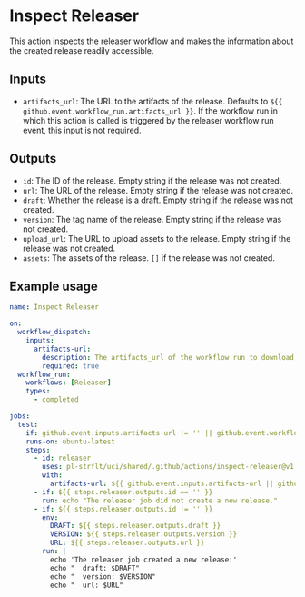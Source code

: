 # Inspect Releaser

This action inspects the releaser workflow and makes the information about the created release readily accessible.

## Inputs

- `artifacts_url`: The URL to the artifacts of the release. Defaults to `${{ github.event.workflow_run.artifacts_url }}`. If the workflow run in which this action is called is triggered by the releaser workflow run event, this input is not required.

## Outputs

- `id`: The ID of the release. Empty string if the release was not created.
- `url`: The URL of the release. Empty string if the release was not created.
- `draft`: Whether the release is a draft. Empty string if the release was not created.
- `version`: The tag name of the release. Empty string if the release was not created.
- `upload_url`: The URL to upload assets to the release. Empty string if the release was not created.
- `assets`: The assets of the release. `[]` if the release was not created.

## Example usage

```yaml
name: Inspect Releaser

on:
  workflow_dispatch:
    inputs:
      artifacts-url:
        description: The artifacts_url of the workflow run to download the release artifact from.
        required: true
  workflow_run:
    workflows: [Releaser]
    types:
      - completed

jobs:
  test:
    if: github.event.inputs.artifacts-url != '' || github.event.workflow_run.conclusion == 'success'
    runs-on: ubuntu-latest
    steps:
      - id: releaser
        uses: pl-strflt/uci/shared/.github/actions/inspect-releaser@v1.0
        with:
          artifacts-url: ${{ github.event.inputs.artifacts-url || github.event.workflow_run.artifacts_url }}
      - if: ${{ steps.releaser.outputs.id == '' }}
        run: echo "The releaser job did not create a new release."
      - if: ${{ steps.releaser.outputs.id != '' }}
        env:
          DRAFT: ${{ steps.releaser.outputs.draft }}
          VERSION: ${{ steps.releaser.outputs.version }}
          URL: ${{ steps.releaser.outputs.url }}
        run: |
          echo 'The releaser job created a new release:'
          echo "  draft: $DRAFT"
          echo "  version: $VERSION"
          echo "  url: $URL"
```
